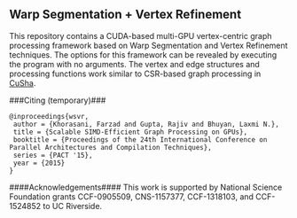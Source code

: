 ## Warp Segmentation + Vertex Refinement
This repository contains a CUDA-based multi-GPU vertex-centric graph processing framework based on Warp Segmentation and Vertex Refinement techniques.
The options for this framework can be revealed by executing the program with no arguments.
The vertex and edge structures and processing functions work similar to CSR-based graph processing in [CuSha](http://farkhor.github.io/CuSha/).

###Citing (temporary)###
```shell
@inproceedings{wsvr,
 author = {Khorasani, Farzad and Gupta, Rajiv and Bhuyan, Laxmi N.},
 title = {Scalable SIMD-Efficient Graph Processing on GPUs},
 booktitle = {Proceedings of the 24th International Conference on Parallel Architectures and Compilation Techniques},
 series = {PACT '15},
 year = {2015}
}
```


####Acknowledgements####
This work is supported by National Science Foundation grants CCF-0905509, CNS-1157377, CCF-1318103, and CCF-1524852 to UC Riverside.
